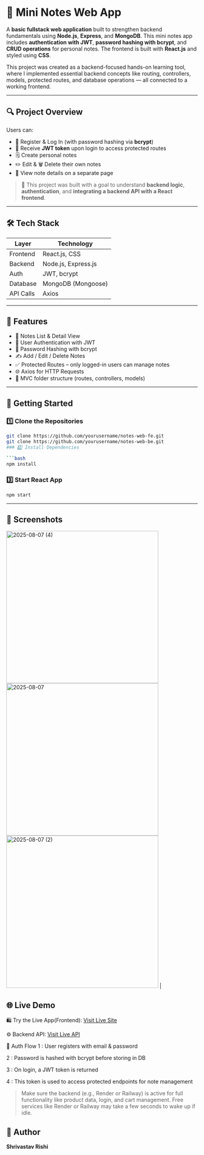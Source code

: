 # 📝 Mini Notes Web App

A **basic fullstack web application** built to strengthen backend fundamentals using **Node.js**, **Express**, and **MongoDB**. This mini notes app includes **authentication with JWT**, **password hashing with bcrypt**, and **CRUD operations** for personal notes. The frontend is built with **React.js** and styled using **CSS**.

This project was created as a backend-focused hands-on learning tool, where I implemented essential backend concepts like routing, controllers, models, protected routes, and database operations — all connected to a working frontend.

---

## 🔍 Project Overview

Users can:

- 🔐 Register & Log In (with password hashing via **bcrypt**)
- 🔑 Receive **JWT token** upon login to access protected routes
- 🗒️ Create personal notes
- ✏️ Edit & 🗑️ Delete their own notes
- 📄 View note details on a separate page

> 🧠 This project was built with a goal to understand **backend logic**, **authentication**, and **integrating a backend API with a React frontend**.

---

## 🛠️ Tech Stack

| Layer     | Technology                  |
|-----------|-----------------------------|
| Frontend  | React.js, CSS               |
| Backend   | Node.js, Express.js         |
| Auth      | JWT, bcrypt                 |
| Database  | MongoDB (Mongoose)          |
| API Calls | Axios                       |

---

## 🚀 Features

- 🧾 Notes List & Detail View
- 🔐 User Authentication with JWT
- 🧂 Password Hashing with bcrypt
- ✍️ Add / Edit / Delete Notes
- ✅ Protected Routes – only logged-in users can manage notes
- 🌐 Axios for HTTP Requests
- 📁 MVC folder structure (routes, controllers, models)

---

## 🧪 Getting Started

### 1️⃣ Clone the Repositories

```bash
git clone https://github.com/yourusername/notes-web-fe.git
git clone https://github.com/yourusername/notes-web-be.git
### 2️⃣ Install Dependencies

```bash
npm install
```

### 3️⃣ Start React App

```bash
npm start
```

---

## 🌄 Screenshots

<img width="400" height="400" alt="2025-08-07 (4)" src="https://github.com/user-attachments/assets/376440fc-13e7-43b2-9242-3a4c0eb1df9b" />
<img width="400" height="400" alt="2025-08-07" src="https://github.com/user-attachments/assets/c1e4e20f-0b80-4530-8516-587f5ff3098d" />
<img width="400" height="400" alt="2025-08-07 (2)" src="https://github.com/user-attachments/assets/47e1c3b6-cbd6-4e03-89d5-17b6f9fd9739" /> |



## 🌐 Live Demo

🛍️ Try the Live App(Frontend): [Visit Live Site](https://notes-web-fe.vercel.app/)

⚙️ Backend API: [Visit Live API](https://notesweb-backend.onrender.com)

🔐 Auth Flow
1 : User registers with email & password

2 : Password is hashed with bcrypt before storing in DB

3 : On login, a JWT token is returned

4 : This token is used to access protected endpoints for note management

> Make sure the backend (e.g., Render or Railway) is active for full functionality like product data, login, and cart management.
> Free services like Render or Railway may take a few seconds to wake up if idle.

## 👤 Author

**Shrivastav Rishi**  

